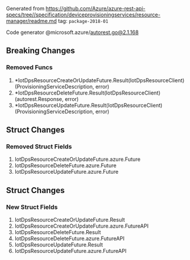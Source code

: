 Generated from https://github.com/Azure/azure-rest-api-specs/tree//specification/deviceprovisioningservices/resource-manager/readme.md tag: `package-2018-01`

Code generator @microsoft.azure/autorest.go@2.1.168

## Breaking Changes

### Removed Funcs

1. *IotDpsResourceCreateOrUpdateFuture.Result(IotDpsResourceClient) (ProvisioningServiceDescription, error)
1. *IotDpsResourceDeleteFuture.Result(IotDpsResourceClient) (autorest.Response, error)
1. *IotDpsResourceUpdateFuture.Result(IotDpsResourceClient) (ProvisioningServiceDescription, error)

## Struct Changes

### Removed Struct Fields

1. IotDpsResourceCreateOrUpdateFuture.azure.Future
1. IotDpsResourceDeleteFuture.azure.Future
1. IotDpsResourceUpdateFuture.azure.Future

## Struct Changes

### New Struct Fields

1. IotDpsResourceCreateOrUpdateFuture.Result
1. IotDpsResourceCreateOrUpdateFuture.azure.FutureAPI
1. IotDpsResourceDeleteFuture.Result
1. IotDpsResourceDeleteFuture.azure.FutureAPI
1. IotDpsResourceUpdateFuture.Result
1. IotDpsResourceUpdateFuture.azure.FutureAPI
